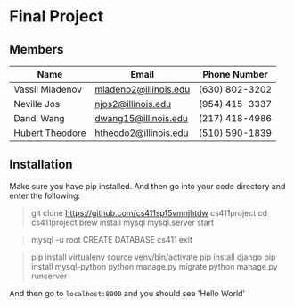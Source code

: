 # Final Project


## Members
Name | Email | Phone Number
---- | ----- | ------------
Vassil Mladenov | mladeno2@illinois.edu | (630) 802-3202 
Neville Jos | njos2@illinois.edu | (954) 415-3337
Dandi Wang | dwang15@illinois.edu | (217) 418-4986 
Hubert Theodore | htheodo2@illinois.edu | (510) 590-1839

## Installation

Make sure you have pip installed. And then go into your code directory and enter the following:

> git clone https://github.com/cs411sp15vmnjhtdw cs411project
  cd cs411project
> brew install mysql
> mysql.server start

> mysql -u root
> CREATE DATABASE cs411
> exit

> pip install virtualenv
> source venv/bin/activate
> pip install django
> pip install mysql-python
> python manage.py migrate
> python manage.py runserver

And then go to `localhost:8000` and you should see 'Hello World'
